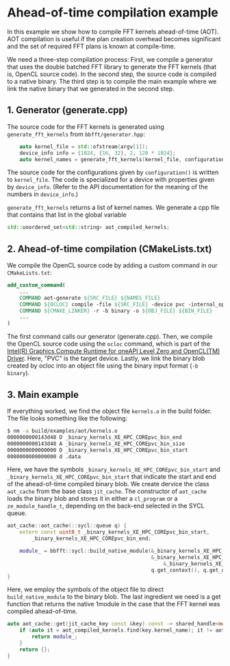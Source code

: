# Ahead-of-time compilation example

In this example we show how to compile FFT kernels ahead-of-time (AOT).
AOT compilation is useful if the plan creation overhead becomes significant and 
the set of required FFT plans is known at compile-time.

We need a three-step compilation process: First, we compile a generator that uses
the double batched FFT library to generate the FFT kernels (that is, OpenCL source code).
In the second step, the source code is compiled to a native binary.
The third step is to compile the main example where we link the native binary that we generated
in the second step.

## 1. Generator (generate.cpp)

The source code for the FFT kernels is generated using `generate_fft_kernels` from `bbfft/generator.hpp`:

```c++
    auto kernel_file = std::ofstream(argv[1]);
    device_info info = {1024, {16, 32}, 2, 128 * 1024};
    auto kernel_names = generate_fft_kernels(kernel_file, configurations(), info);
```

The source code for the configurations given by `configuration()` is written to `kernel_file`.
The code is specialized for a device with properties given by `device_info`.
(Refer to the API documentation for the meaning of the numbers in `device_info`.)

`generate_fft_kernels` returns a list of kernel names.
We generate a cpp file that contains that list in the global variable
```c++
std::unordered_set<std::string> aot_compiled_kernels;
```

## 2. Ahead-of-time compilation (CMakeLists.txt)

We compile the OpenCL source code by adding a custom command in our `CMakeLists.txt`:

```cmake
add_custom_command(
    ...
    COMMAND aot-generate ${SRC_FILE} ${NAMES_FILE}
    COMMAND ${OCLOC} compile -file ${SRC_FILE} -device pvc -internal_options "-cl-ext=+cl_khr_fp64"
    COMMAND ${CMAKE_LINKER} -r -b binary -o ${OBJ_FILE} ${BIN_FILE}
    ...
)
```

The first command calls our generator (generate.cpp).
Then, we compile the OpenCL source code using the `ocloc` command, which is part of the
[Intel(R) Graphics Compute Runtime for oneAPI Level Zero and OpenCL(TM) Driver](https://github.com/intel/compute-runtime).
Here, "PVC" is the target device.
Lastly, we link the binary blob created by ocloc into an object file using the binary input format (`-b binary`).

## 3. Main example

If everything worked, we find the object file `kernels.o` in the build folder.
The file looks something like the following:

```bash
$ nm -a build/examples/aot/kernels.o
0000000000143d48 D _binary_kernels_XE_HPC_COREpvc_bin_end
0000000000143d48 A _binary_kernels_XE_HPC_COREpvc_bin_size
0000000000000000 D _binary_kernels_XE_HPC_COREpvc_bin_start
0000000000000000 d .data
```

Here, we have the symbols `_binary_kernels_XE_HPC_COREpvc_bin_start` and `_binary_kernels_XE_HPC_COREpvc_bin_start` that indicate the
start and end of the ahead-of-time compiled binary blob.
We create dervice the class `aot_cache` from the base class `jit_cache`. The constructor of `aot_cache`
loads the binary blob and stores it in either a `cl_program` or a
`ze_module_handle_t`, depending on the back-end selected in the SYCL queue.

```c++
aot_cache::aot_cache(::sycl::queue q) {
    extern const uint8_t _binary_kernels_XE_HPC_COREpvc_bin_start,
        _binary_kernels_XE_HPC_COREpvc_bin_end;

    module_ = bbfft::sycl::build_native_module(&_binary_kernels_XE_HPC_COREpvc_bin_start,
                                               &_binary_kernels_XE_HPC_COREpvc_bin_end -
                                                   &_binary_kernels_XE_HPC_COREpvc_bin_start,
                                               q.get_context(), q.get_device());
}
```

Here, we employ the symbols of the object file to direct `build_native_module` to the binary blob.
The last ingredient we need is a get function that returns the native 1module in the case that the FFT kernel
was compiled ahead-of-time.

```c++
auto aot_cache::get(jit_cache_key const &key) const -> shared_handle<module_handle_t> {
    if (auto it = aot_compiled_kernels.find(key.kernel_name); it != aot_compiled_kernels.end()) {
        return module_;
    }
    return {};
}
```
